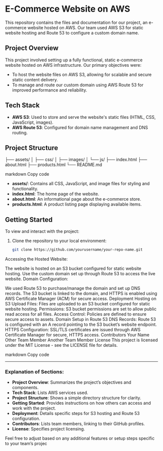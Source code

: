 # E-Commerce Website on AWS

This repository contains the files and documentation for our project, an e-commerce website hosted on AWS. Our team used AWS S3 for static website hosting and Route 53 to configure a custom domain name.

## Project Overview

This project involved setting up a fully functional, static e-commerce website hosted on AWS infrastructure. Our primary objectives were:
- To host the website files on AWS S3, allowing for scalable and secure static content delivery.
- To manage and route our custom domain using AWS Route 53 for improved performance and reliability.

## Tech Stack

- **AWS S3**: Used to store and serve the website's static files (HTML, CSS, JavaScript, images).
- **AWS Route 53**: Configured for domain name management and DNS routing.

## Project Structure

├── assets/ │ ├── css/ │ ├── images/ │ └── js/ ├── index.html ├── about.html ├── products.html └── README.md

markdown
Copy code

- **assets/**: Contains all CSS, JavaScript, and image files for styling and functionality.
- **index.html**: The home page of the website.
- **about.html**: An informational page about the e-commerce store.
- **products.html**: A product listing page displaying available items.

## Getting Started

To view and interact with the project:

1. Clone the repository to your local environment:
   ```bash
   git clone https://github.com/yourusername/your-repo-name.git
Accessing the Hosted Website:

The website is hosted on an S3 bucket configured for static website hosting.
Use the custom domain set up through Route 53 to access the live website.
Domain Configuration:

We used Route 53 to purchase/manage the domain and set up DNS records.
The S3 bucket is linked to the domain, and HTTPS is enabled using AWS Certificate Manager (ACM) for secure access.
Deployment
Hosting on S3
Upload Files: Files are uploaded to an S3 bucket configured for static website hosting.
Permissions: S3 bucket permissions are set to allow public read access for all files.
Access Control: Policies are defined to ensure secure access to assets.
Domain Setup in Route 53
DNS Records: Route 53 is configured with an A record pointing to the S3 bucket’s website endpoint.
HTTPS Configuration: SSL/TLS certificates are issued through AWS Certificate Manager for secure, HTTPS access.
Contributors
Your Name
Other Team Member
Another Team Member
License
This project is licensed under the MIT License - see the LICENSE file for details.

markdown
Copy code

---

### Explanation of Sections:

- **Project Overview**: Summarizes the project’s objectives and components.
- **Tech Stack**: Lists AWS services used.
- **Project Structure**: Shows a simple directory structure for clarity.
- **Getting Started**: Provides instructions on how others can access and work with the project.
- **Deployment**: Details specific steps for S3 hosting and Route 53 configuration.
- **Contributors**: Lists team members, linking to their GitHub profiles.
- **License**: Specifies project licensing.

Feel free to adjust based on any additional features or setup steps specific to your team’s projec
